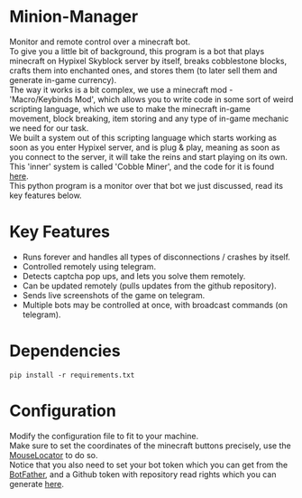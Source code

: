 # Minion-Manager
Monitor and remote control over a minecraft bot.  
To give you a little bit of background, this program is a bot that plays minecraft on Hypixel Skyblock server by itself, breaks cobblestone blocks, crafts them into enchanted ones, and stores them (to later sell them and generate in-game currency).  
The way it works is a bit complex, we use a minecraft mod - 'Macro/Keybinds Mod', which allows you to write code in some sort of weird scripting language, which we use to make the minecraft in-game movement, block breaking, item storing and any type of in-game mechanic we need for our task.  
We built a system out of this scripting language which starts working as soon as you enter Hypixel server, and is plug & play, meaning as soon as you connect to the server, it will take the reins and start playing on its own. This 'inner' system is called 'Cobble Miner', and the code for it is found [here](https://github.com/TalAvraham/cobble-miner).  
This python program is a monitor over that bot we just discussed, read its key features below.

# Key Features
* Runs forever and handles all types of disconnections / crashes by itself.
* Controlled remotely using telegram.
* Detects captcha pop ups, and lets you solve them remotely.
* Can be updated remotely (pulls updates from the github repository).
* Sends live screenshots of the game on telegram.
* Multiple bots may be controlled at once, with broadcast commands (on telegram).

# Dependencies
``` pip install -r requirements.txt ```

# Configuration
Modify the configuration file to fit to your machine.\
Make sure to set the coordinates of the minecraft buttons precisely, use the [MouseLocator](https://www.softpedia.com/get/Others/Miscellaneous/Mouse-Locator.shtml) to do so.\
Notice that you also need to set your bot token which you can get from the [BotFather](https://telegram.me/BotFather), and a Github token with repository read rights which you can generate [here](https://help.github.com/en/github/authenticating-to-github/creating-a-personal-access-token-for-the-command-line).
